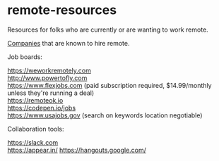 # remote-resources
Resources for folks who are currently or are wanting to work remote.  
  

[Companies](https://github.com/jessicard/remote-jobs) that are known to hire remote.

Job boards:

https://weworkremotely.com  
http://www.powertofly.com  
https://www.flexjobs.com (paid subscription required, $14.99/monthly unless they're running a deal)  
https://remoteok.io  
https://codepen.io/jobs  
https://www.usajobs.gov (search on keywords location negotiable)


Collaboration tools:

https://slack.com  
https://appear.in/
https://hangouts.google.com/
